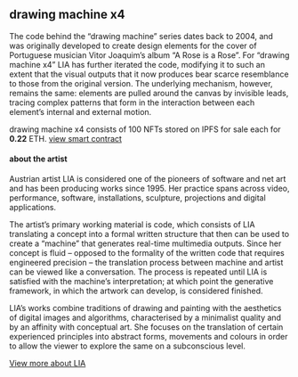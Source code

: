 ## drawing machine x4

The code behind the “drawing machine” series dates back to 2004, and was originally developed to create design elements for the cover of Portuguese musician Vitor Joaquim’s album “A Rose is a Rose”. For “drawing machine x4” LIA has further iterated the code, modifying it to such an extent that the visual outputs that it now produces bear scarce resemblance to those from the original version. The underlying mechanism, however, remains the same: elements are pulled around the canvas by invisible leads, tracing complex patterns that form in the interaction between each element’s internal and external motion.

drawing machine x4 consists of 100 NFTs stored on IPFS for sale each for **0.22** ETH. [view smart contract](https://etherscan.io/address/0x6d383CC00d3cF76dEe4B7F1777A12DeFA85Af957)

#### about the artist

Austrian artist LIA is considered one of the pioneers of software and net art and has been producing works since 1995. Her practice spans across video, performance, software, installations, sculpture, projections and digital applications.

The artist’s primary working material is code, which consists of LIA translating a concept into a formal written structure that then can be used to create a “machine” that generates real-time multimedia outputs. Since her concept is fluid – opposed to the formality of the written code that requires engineered precision – the translation process between machine and artist can be viewed like a conversation. The process is repeated until LIA is satisfied with the machine’s interpretation; at which point the generative framework, in which the artwork can develop, is considered finished.

LIA’s works combine traditions of drawing and painting with the aesthetics of digital images and algorithms, characterised by a minimalist quality and by an affinity with conceptual art. She focuses on the translation of certain experienced principles into abstract forms, movements and colours in order to allow the viewer to explore the same on a subconscious level.

[View more about LIA](https://www.liaworks.com/)
